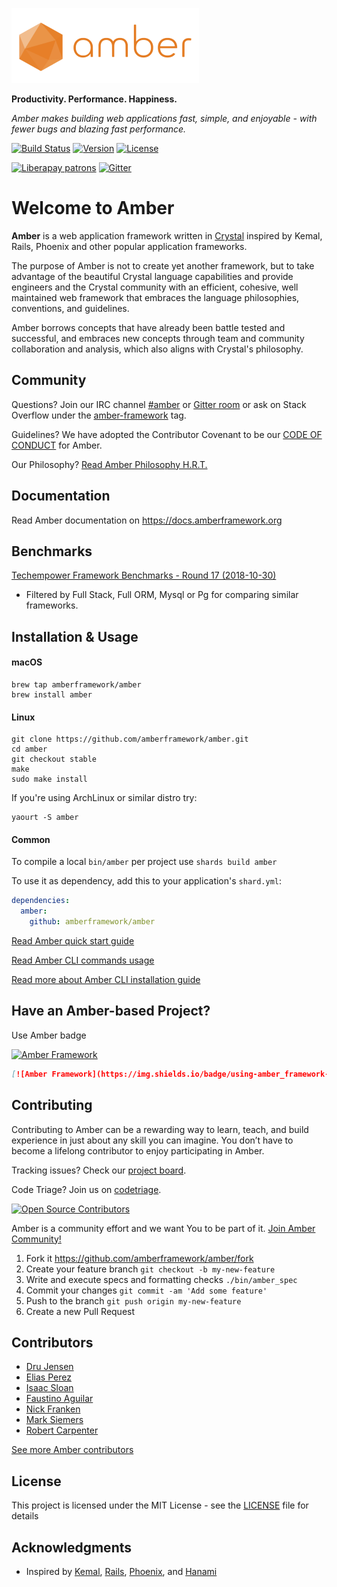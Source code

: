 ![amber](https://github.com/amberframework/site-assets/raw/master/images/amber-horizontal.png)

**Productivity. Performance. Happiness.**

_Amber makes building web applications fast, simple, and enjoyable - with fewer bugs and blazing fast performance._

[![Build Status](https://travis-ci.org/amberframework/amber.svg?branch=master)](https://travis-ci.org/amberframework/amber)
[![Version](https://img.shields.io/github/tag/amberframework/amber.svg?maxAge=360&label=version)](https://github.com/amberframework/amber/releases/latest)
[![License](https://img.shields.io/github/license/amberframework/amber.svg)](https://github.com/amberframework/amber/blob/master/LICENSE)

[![Liberapay patrons](https://img.shields.io/liberapay/patrons/amber-framework.svg?label=liberapay%20patrons)](https://liberapay.com/amber-framework/)
[![Gitter](https://img.shields.io/gitter/room/amberframework/amber.svg)](https://gitter.im/amberframework/amber)

# Welcome to Amber

**Amber** is a web application framework written in [Crystal](https://crystal-lang.org/) inspired by Kemal, Rails, Phoenix and other popular application frameworks.

The purpose of Amber is not to create yet another framework, but to take advantage of the beautiful Crystal language capabilities and provide engineers and the Crystal community with an efficient, cohesive, well maintained web framework that embraces the language philosophies, conventions, and guidelines.

Amber borrows concepts that have already been battle tested and successful, and embraces new concepts through team and community collaboration and analysis, which also aligns with Crystal's philosophy.

## Community

Questions? Join our IRC channel [#amber](https://webchat.freenode.net/?channels=#amber) or [Gitter room](https://gitter.im/amberframework/amber) or ask on Stack Overflow under the [amber-framework](https://stackoverflow.com/questions/tagged/amber-framework) tag.

Guidelines? We have adopted the Contributor Covenant to be our [CODE OF CONDUCT](.github/CODE_OF_CONDUCT.md) for Amber.

Our Philosophy? [Read Amber Philosophy H.R.T.](.github/AMBER_PHILOSOPHY.md)

## Documentation

Read Amber documentation on https://docs.amberframework.org

## Benchmarks

[Techempower Framework Benchmarks - Round 17 (2018-10-30)](https://www.techempower.com/benchmarks/#section=data-r17&hw=ph&test=json&c=6&d=9&o=e)

* Filtered by Full Stack, Full ORM, Mysql or Pg for comparing similar frameworks.

## Installation & Usage

#### macOS

```
brew tap amberframework/amber
brew install amber
```

#### Linux

```
git clone https://github.com/amberframework/amber.git
cd amber
git checkout stable
make
sudo make install
```

If you're using ArchLinux or similar distro try:

```
yaourt -S amber
```

#### Common

To compile a local `bin/amber` per project use `shards build amber`

To use it as dependency, add this to your application's `shard.yml`:

```yaml
dependencies:
  amber:
    github: amberframework/amber
```

[Read Amber quick start guide](https://docs.amberframework.org/amber/getting-started)

[Read Amber CLI commands usage](https://docs.amberframework.org/amber/cli)

[Read more about Amber CLI installation guide](https://docs.amberframework.org/amber/guides/installation)

## Have an Amber-based Project?

Use Amber badge

[![Amber Framework](https://img.shields.io/badge/using-amber_framework-orange.svg)](https://amberframework.org/)

```markdown
[![Amber Framework](https://img.shields.io/badge/using-amber_framework-orange.svg)](https://amberframework.org/)
```

## Contributing

Contributing to Amber can be a rewarding way to learn, teach, and build experience in just about any skill you can imagine. You don’t have to become a lifelong contributor to enjoy participating in Amber.

Tracking issues? Check our [project board](https://github.com/orgs/amberframework/projects/1?fullscreen=true).

Code Triage? Join us on [codetriage](https://www.codetriage.com/amberframework/amber).

[![Open Source Contributors](https://www.codetriage.com/amberframework/amber/badges/users.svg)](https://www.codetriage.com/amberframework/amber)

Amber is a community effort and we want You to be part of it. [Join Amber Community!](https://github.com/amberframework/amber/blob/master/.github/CONTRIBUTING.md)

1. Fork it https://github.com/amberframework/amber/fork
2. Create your feature branch `git checkout -b my-new-feature`
3. Write and execute specs and formatting checks `./bin/amber_spec`
4. Commit your changes `git commit -am 'Add some feature'`
5. Push to the branch `git push origin my-new-feature`
6. Create a new Pull Request

## Contributors

- [Dru Jensen](https://github.com/drujensen "drujensen")
- [Elias Perez](https://github.com/eliasjpr "eliasjpr")
- [Isaac Sloan](https://github.com/elorest "elorest")
- [Faustino Aguilar](https://github.com/faustinoaq "faustinoaq")
- [Nick Franken](https://github.com/fridgerator "fridgerator")
- [Mark Siemers](https://github.com/marksiemers "marksiemers")
- [Robert Carpenter](https://github.com/robacarp "robacarp")

[See more Amber contributors](https://github.com/amberframework/amber/graphs/contributors)

## License

This project is licensed under the MIT License - see the [LICENSE](LICENSE) file for details

## Acknowledgments

* Inspired by [Kemal](https://kemalcr.com/), [Rails](https://rubyonrails.org/), [Phoenix](https://phoenixframework.org/), and [Hanami](https://hanamirb.org/)
